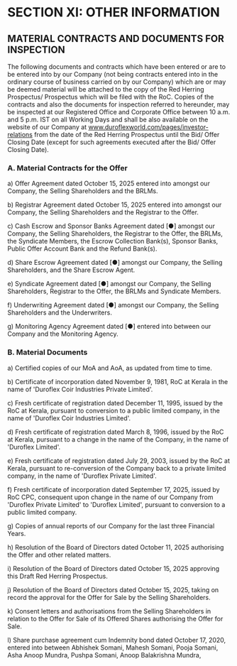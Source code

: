 # SECTION XI: OTHER INFORMATION
## MATERIAL CONTRACTS AND DOCUMENTS FOR INSPECTION

The following documents and contracts which have been entered or are to be entered into by our Company (not being contracts entered into in the ordinary course of business carried on by our Company) which are or may be deemed material will be attached to the copy of the Red Herring Prospectus/ Prospectus which will be filed with the RoC. Copies of the contracts and also the documents for inspection referred to hereunder, may be inspected at our Registered Office and Corporate Office between 10 a.m. and 5 p.m. IST on all Working Days and shall be also available on the website of our Company at www.duroflexworld.com/pages/investor-relations from the date of the Red Herring Prospectus until the Bid/ Offer Closing Date (except for such agreements executed after the Bid/ Offer Closing Date).

### A. Material Contracts for the Offer

a) Offer Agreement dated October 15, 2025 entered into amongst our Company, the Selling Shareholders and the BRLMs.

b) Registrar Agreement dated October 15, 2025 entered into amongst our Company, the Selling Shareholders and the Registrar to the Offer.

c) Cash Escrow and Sponsor Banks Agreement dated [●] amongst our Company, the Selling Shareholders, the Registrar to the Offer, the BRLMs, the Syndicate Members, the Escrow Collection Bank(s), Sponsor Banks, Public Offer Account Bank and the Refund Bank(s).

d) Share Escrow Agreement dated [●] amongst our Company, the Selling Shareholders, and the Share Escrow Agent.

e) Syndicate Agreement dated [●] amongst our Company, the Selling Shareholders, Registrar to the Offer, the BRLMs and Syndicate Members.

f) Underwriting Agreement dated [●] amongst our Company, the Selling Shareholders and the Underwriters.

g) Monitoring Agency Agreement dated [●] entered into between our Company and the Monitoring Agency.

### B. Material Documents

a) Certified copies of our MoA and AoA, as updated from time to time.

b) Certificate of incorporation dated November 9, 1981, RoC at Kerala in the name of 'Duroflex Coir Industries Private Limited'.

c) Fresh certificate of registration dated December 11, 1995, issued by the RoC at Kerala, pursuant to conversion to a public limited company, in the name of 'Duroflex Coir Industries Limited'.

d) Fresh certificate of registration dated March 8, 1996, issued by the RoC at Kerala, pursuant to a change in the name of the Company, in the name of 'Duroflex Limited'.

e) Fresh certificate of registration dated July 29, 2003, issued by the RoC at Kerala, pursuant to re-conversion of the Company back to a private limited company, in the name of 'Duroflex Private Limited'.

f) Fresh certificate of incorporation dated September 17, 2025, issued by RoC CPC, consequent upon change in the name of our Company from 'Duroflex Private Limited' to 'Duroflex Limited', pursuant to conversion to a public limited company.

g) Copies of annual reports of our Company for the last three Financial Years.

h) Resolution of the Board of Directors dated October 11, 2025 authorising the Offer and other related matters.

i) Resolution of the Board of Directors dated October 15, 2025 approving this Draft Red Herring Prospectus.

j) Resolution of the Board of Directors dated October 15, 2025, taking on record the approval for the Offer for Sale by the Selling Shareholders.

k) Consent letters and authorisations from the Selling Shareholders in relation to the Offer for Sale of its Offered Shares authorising the Offer for Sale.

l) Share purchase agreement cum Indemnity bond dated October 17, 2020, entered into between Abhishek Somani, Mahesh Somani, Pooja Somani, Asha Anoop Mundra, Pushpa Somani, Anoop Balakrishna Mundra,